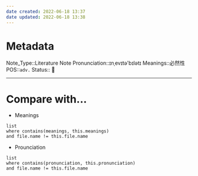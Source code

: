 ```yaml
---
date created: 2022-06-18 13:37
date updated: 2022-06-18 13:38
---
```


# Metadata

Note_Type::Literature Note
Pronunciation::ɪnˌevɪtə'bɪlətɪ
Meanings::必然性
POS::`adv.`
Status:: 👶

---

# Compare with...

- Meanings

```dataview
list
where contains(meanings, this.meanings)
and file.name != this.file.name
```

- Prounciation

```dataview
list
where contains(pronunciation, this.pronunciation)
and file.name != this.file.name
```
